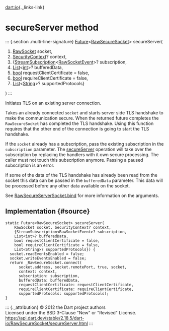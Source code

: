[dart:io](../../dart-io/dart-io-library){._links-link}

secureServer method
===================

::: {.section .multi-line-signature}
[Future](../../dart-async/future-class)\<[RawSecureSocket](../rawsecuresocket-class)\>
secureServer(

1.  [RawSocket](../rawsocket-class) socket,
2.  [SecurityContext](../securitycontext-class)? context,
3.  {[StreamSubscription](../../dart-async/streamsubscription-class)\<[RawSocketEvent](../rawsocketevent-class)\>?
    subscription,
4.  [List](../../dart-core/list-class)\<[int](../../dart-core/int-class)\>?
    bufferedData,
5.  [bool](../../dart-core/bool-class) requestClientCertificate = false,
6.  [bool](../../dart-core/bool-class) requireClientCertificate = false,
7.  [List](../../dart-core/list-class)\<[String](../../dart-core/string-class)\>?
    supportedProtocols}

)
:::

Initiates TLS on an existing server connection.

Takes an already connected `socket` and starts server side TLS handshake
to make the communication secure. When the returned future completes the
`RawSecureSocket` has completed the TLS handshake. Using this function
requires that the other end of the connection is going to start the TLS
handshake.

If the `socket` already has a subscription, pass the existing
subscription in the `subscription` parameter. The
[secureServer](secureserver) operation will take over the subscription
by replacing the handlers with it own secure processing. The caller must
not touch this subscription anymore. Passing a paused subscription is an
error.

If some of the data of the TLS handshake has already been read from the
socket this data can be passed in the `bufferedData` parameter. This
data will be processed before any other data available on the socket.

See [RawSecureServerSocket.bind](../rawsecureserversocket/bind) for more
information on the arguments.

Implementation {#source}
--------------

``` {.language-dart data-language="dart"}
static Future<RawSecureSocket> secureServer(
    RawSocket socket, SecurityContext? context,
    {StreamSubscription<RawSocketEvent>? subscription,
    List<int>? bufferedData,
    bool requestClientCertificate = false,
    bool requireClientCertificate = false,
    List<String>? supportedProtocols}) {
  socket.readEventsEnabled = false;
  socket.writeEventsEnabled = false;
  return _RawSecureSocket.connect(
      socket.address, socket.remotePort, true, socket,
      context: context,
      subscription: subscription,
      bufferedData: bufferedData,
      requestClientCertificate: requestClientCertificate,
      requireClientCertificate: requireClientCertificate,
      supportedProtocols: supportedProtocols);
}
```

::: {._attribution}
© 2012 the Dart project authors\
Licensed under the BSD 3-Clause \"New\" or \"Revised\" License.\
<https://api.dart.dev/stable/2.18.5/dart-io/RawSecureSocket/secureServer.html>
:::
